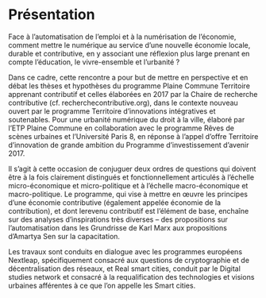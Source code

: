 
# Présentation

Face à l’automatisation de l’emploi et à la numérisation de l’économie, comment mettre le numérique au service d’une nouvelle économie locale, durable et contributive, en y associant une réflexion plus large prenant en compte l’éducation, le vivre-ensemble et l’urbanité ?

Dans ce cadre, cette rencontre a pour but de mettre en perspective et en débat les thèses et hypothèses du programme Plaine Commune Territoire apprenant contributif et celles élaborées en 2017 par la Chaire de recherche contributive (cf. recherchecontributive.org), dans le contexte nouveau ouvert par le programme Territoire d’innovations intégratives et soutenables. Pour une urbanité numérique du droit à la ville, élaboré par l’ETP Plaine Commune en collaboration avec le programme Rêves de scènes urbaines et l’Université Paris 8, en réponse à l’appel d’offre Territoire d’innovation de grande ambition du Programme d’investissement d’avenir 2017.

Il s’agit à cette occasion de conjuguer deux ordres de questions qui doivent être à la fois clairement distingués et fonctionnellement articulés à l’échelle micro-économique et micro-politique et à l’échelle macro-économique et macro-politique. Le programme, qui vise à mettre en œuvre les principes d’une économie contributive (également appelée économie de la contribution), et dont lerevenu contributif est l’élément de base, enchaîne sur des analyses d’inspirations très diverses – des propositions sur l’automatisation dans les Grundrisse de Karl Marx aux propositions d’Amartya Sen sur la capacitation.

Les travaux sont conduits en dialogue avec les programmes européens Nextleap, spécifiquement consacré aux questions de cryptographie et de décentralisation des réseaux, et Real smart cities, conduit par le Digital studies network et consacré à la requalification des technologies et visions urbaines afférentes à ce que l’on appelle les Smart cities.
